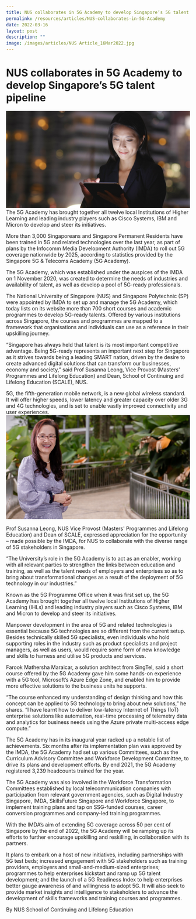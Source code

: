 ```yaml
---
title: NUS collaborates in 5G Academy to develop Singapore’s 5G talent pipeline
permalink: /resources/articles/NUS-collaborates-in-5G-Academy
date: 2022-03-16
layout: post
description: ""
image: /images/articles/NUS Article_16Mar2022.jpg
---
```

# NUS collaborates in 5G Academy to develop Singapore’s 5G talent pipeline

![NUS News](/images/articles/NUS%20Article_16Mar2022.jpg)
The 5G Academy has brought together all twelve local Institutions of Higher Learning and leading industry players such as Cisco Systems, IBM and Micron to develop and steer its initiatives.

More than 3,000 Singaporeans and Singapore Permanent Residents have been trained in 5G and related technologies over the last year, as part of plans by the Infocomm Media Development Authority (IMDA) to roll out 5G coverage nationwide by 2025, according to statistics provided by the Singapore 5G & Telecoms Academy (5G Academy).

The 5G Academy, which was established under the auspices of the IMDA on 1 November 2020, was created to determine the needs of industries and availability of talent, as well as develop a pool of 5G-ready professionals.

The National University of Singapore (NUS) and Singapore Polytechnic (SP) were appointed by IMDA to set up and manage the 5G Academy, which today lists on its website more than 700 short courses and academic programmes to develop 5G-ready talents. Offered by various institutions across Singapore, the courses and programmes are mapped to a framework that organisations and individuals can use as a reference in their upskilling journey.

“Singapore has always held that talent is its most important competitive advantage. Being 5G-ready represents an important next step for Singapore as it strives towards being a leading SMART nation, driven by the desire to create advanced digital solutions that can transform our businesses, economy and society,” said Prof Susanna Leong, Vice Provost (Masters' Programmes and Lifelong Education) and Dean, School of Continuing and Lifelong Education (SCALE), NUS.

5G, the fifth-generation mobile network, is a new global wireless standard. It will offer higher speeds, lower latency and greater capacity over older 3G and 4G technologies, and is set to enable vastly improved connectivity and user experiences.
![](/images/articles/profsusannaleong1920x1080.jpg)

Prof Susanna Leong, NUS Vice Provost (Masters' Programmes and Lifelong Education) and Dean of SCALE, expressed appreciation for the opportunity – made possible by the IMDA, for NUS to collaborate with the diverse range of 5G stakeholders in Singapore.

“The University’s role in the 5G Academy is to act as an enabler, working with all relevant parties to strengthen the links between education and training, as well as the talent needs of employers and enterprises so as to bring about transformational changes as a result of the deployment of 5G technology in our industries.”

Known as the 5G Programme Office when it was first set up, the 5G Academy has brought together all twelve local Institutions of Higher Learning (IHLs) and leading industry players such as Cisco Systems, IBM and Micron to develop and steer its initiatives.

Manpower development in the area of 5G and related technologies is essential because 5G technologies are so different from the current setup. Besides technically skilled 5G specialists, even individuals who hold supporting roles in the industry such as product specialists and project managers, as well as users, would require some form of new knowledge and skills to harness and utilise 5G products and services.

Farook Mathersha Maraicar, a solution architect from SingTel, said a short course offered by the 5G Academy gave him some hands-on experience with a 5G tool, Microsoft’s Azure Edge Zone, and enabled him to provide more effective solutions to the business units he supports.

“The course enhanced my understanding of design thinking and how this concept can be applied to 5G technology to bring about new solutions,” he shares. “I have learnt how to deliver low-latency Internet of Things (IoT) enterprise solutions like automation, real-time processing of telemetry data and analytics for business needs using the Azure private multi-access edge compute.”

The 5G Academy has in its inaugural year racked up a notable list of achievements. Six months after its implementation plan was approved by the IMDA, the 5G Academy had set up various Committees, such as the Curriculum Advisory Committee and Workforce Development Committee, to drive its plans and development efforts. By end 2021, the 5G Academy registered 3,239 headcounts trained for the year.

The 5G Academy was also involved in the Workforce Transformation Committees established by local telecommunication companies with participation from relevant government agencies, such as Digital Industry Singapore, IMDA, SkillsFuture Singapore and Workforce Singapore, to implement training plans and tap on SSG-funded courses, career conversion programmes and company-led training programmes.

With the IMDA’s aim of extending 5G coverage across 50 per cent of Singapore by the end of 2022, the 5G Academy will be ramping up its efforts to further encourage upskilling and reskilling, in collaboration with its partners.

It plans to embark on a host of new initiatives, including partnerships with 5G test beds; increased engagement with 5G stakeholders such as training providers, employers and small-and-medium-sized enterprises; programmes to help enterprises kickstart and ramp up 5G talent development; and the launch of a 5G Readiness Index to help enterprises better gauge awareness of and willingness to adopt 5G. It will also seek to provide market insights and intelligence to stakeholders to advance the development of skills frameworks and training courses and programmes.

By NUS School of Continuing and Lifelong Education